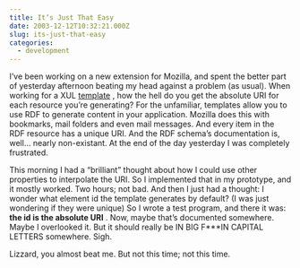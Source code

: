```yaml
---
title: It’s Just That Easy
date: 2003-12-12T10:32:21.000Z
slug: its-just-that-easy
categories:
  - development
---
```

I’ve been working on a new extension for Mozilla, and spent the better part of yesterday afternoon beating my head against a problem (as usual). When working for a XUL [template][1] , how the hell do you get the absolute URI for each resource you’re generating? For the unfamiliar, templates allow you to use RDF to generate content in your application. Mozilla does this with bookmarks, mail folders and even mail messages. And every item in the RDF resource has a unique URI. And the RDF schema’s documentation is, well… nearly non-existant. At the end of the day yesterday I was completely frustrated.

This morning I had a “brilliant” thought about how I could use other properties to interpolate the URI. So I implemented that in my prototype, and it mostly worked. Two hours; not bad. And then I just had a thought: I wonder what element id the template generates by default? (I was just wondering if they were unique) So I wrote a test program, and there it was: **the id is the absolute URI** . Now, maybe that’s documented somewhere. Maybe I overlooked it. But it should really be IN BIG F\***IN CAPITAL LETTERS somewhere. Sigh.

Lizzard, you almost beat me. But not this time; not this time.


 [1]: http://xulplanet.com/references/elemref/ref_template.html
